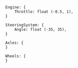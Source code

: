 ```
Engine: {
    Throttle: float (-0.5, 1),
}
```

```
SteeringSystem: {
    Angle: float (-35, 35),
}
```

```
Axles: {
}
```

```
Wheels: {
}
```
